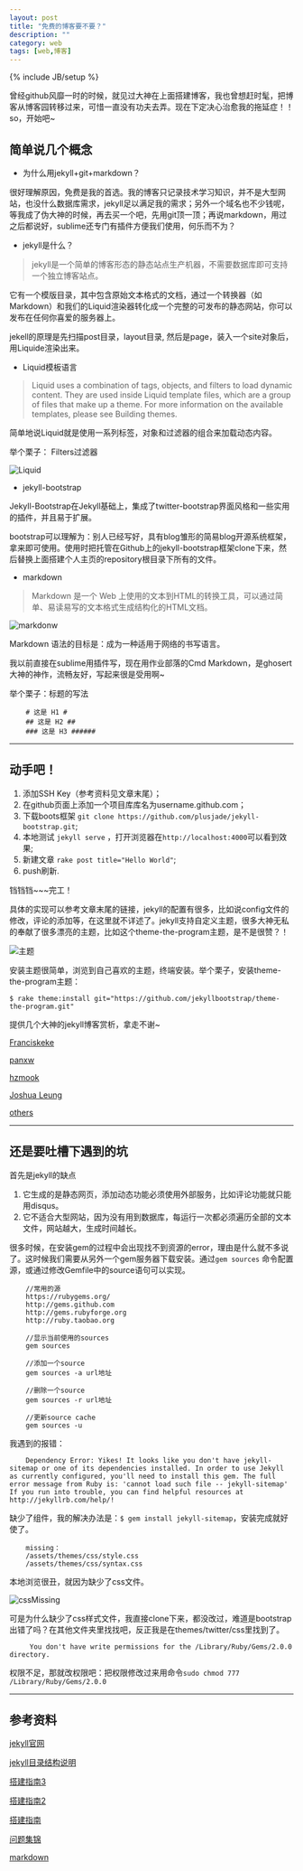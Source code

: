 ```yaml
---
layout: post
title: "免费的博客要不要？"
description: ""
category: web
tags: [web,博客]
---
```

{% include JB/setup %}

曾经github风靡一时的时候，就见过大神在上面搭建博客，我也曾想赶时髦，把博客从博客园转移过来，可惜一直没有功夫去弄。现在下定决心治愈我的拖延症！！so，开始吧~

简单说几个概念
-------

 - 为什么用jekyll+git+markdown？

 很好理解原因，免费是我的首选。我的博客只记录技术学习知识，并不是大型网站，也没什么数据库需求，jekyll足以满足我的需求；另外一个域名也不少钱呢，等我成了伪大神的时候，再去买一个吧，先用git顶一顶；再说markdown，用过之后都说好，sublime还专门有插件方便我们使用，何乐而不为？

 - jekyll是什么？

> jekyll是一个简单的博客形态的静态站点生产机器，不需要数据库即可支持一个独立博客站点。

 它有一个模版目录，其中包含原始文本格式的文档，通过一个转换器（如 Markdown）和我们的Liquid渲染器转化成一个完整的可发布的静态网站，你可以发布在任何你喜爱的服务器上。

 jekell的原理是先扫描post目录，layout目录, 然后是page，装入一个site对象后，用Liquide渲染出来。


 - Liquid模板语言

> Liquid uses a combination of tags, objects, and filters to load
> dynamic content. They are used inside Liquid template files, which are
> a group of files that make up a theme. For more information on the
> available templates, please see Building themes.

 简单地说Liquid就是使用一系列标签，对象和过滤器的组合来加载动态内容。

 举个栗子： Filters过滤器

![Liquid][1]

 - jekyll-bootstrap

 Jekyll-Bootstrap在Jekyll基础上，集成了twitter-bootstrap界面风格和一些实用的插件，并且易于扩展。
 
 bootstrap可以理解为：别人已经写好，具有blog雏形的简易blog开源系统框架，拿来即可使用。使用时把托管在Github上的jekyll-bootstrap框架clone下来，然后替换上面搭建个人主页的repository根目录下所有的文件。

 - markdown

> Markdown 是一个 Web 上使用的文本到HTML的转换工具，可以通过简单、易读易写的文本格式生成结构化的HTML文档。

![markdonw][2]

 Markdown 语法的目标是：成为一种适用于网络的书写语言。

 我以前直接在sublime用插件写，现在用作业部落的Cmd Markdown，是ghosert大神的神作，流畅友好，写起来很是受用啊~
 
 
 举个栗子：标题的写法
 
        # 这是 H1 #
        ## 这是 H2 ##
        ### 这是 H3 ######


----------


动手吧！
----

 1. 添加SSH Key（参考资料见文章末尾）；
 2. 在github页面上添加一个项目库库名为username.github.com；
 3. 下载boots框架  `git clone https://github.com/plusjade/jekyll-bootstrap.git`;
 4. 本地测试 `jekyll serve` ，打开浏览器在`http://localhost:4000`可以看到效果;
 5. 新建文章  `rake post title="Hello World"`;
 6. push刷新.

铛铛铛~~~完工！



具体的实现可以参考文章末尾的链接，jekyll的配置有很多，比如说config文件的修改，评论的添加等，在这里就不详述了。jekyll支持自定义主题，很多大神无私的奉献了很多漂亮的主题，比如这个theme-the-program主题，是不是很赞？！

![主题][3]

安装主题很简单，浏览到自己喜欢的主题，终端安装。举个栗子，安装theme-the-program主题：

    $ rake theme:install git="https://github.com/jekyllbootstrap/theme-the-program.git"


提供几个大神的jekyll博客赏析，拿走不谢~

[Franciskeke][4]

[panxw][5]

[hzmook][6]

[Joshua Leung][7]

[others][8]


----------


还是要吐槽下遇到的坑
----------

首先是jekyll的缺点


 1. 它生成的是静态网页，添加动态功能必须使用外部服务，比如评论功能就只能用disqus。
 2. 它不适合大型网站，因为没有用到数据库，每运行一次都必须遍历全部的文本文件，网站越大，生成时间越长。


 很多时候，在安装gem的过程中会出现找不到资源的error，理由是什么就不多说了。这时候我们需要从另外一个gem服务器下载安装。通过`gem sources` 命令配置源，或通过修改Gemfile中的source语句可以实现。

        //常用的源
        https://rubygems.org/
        http://gems.github.com
        http://gems.rubyforge.org
        http://ruby.taobao.org 
        
        //显示当前使用的sources
        gem sources
        
        //添加一个source
        gem sources -a url地址
        
        //删除一个source
        gem sources -r url地址
        
        //更新source cache
        gem sources -u

 我遇到的报错：

        Dependency Error: Yikes! It looks like you don't have jekyll-sitemap or one of its dependencies installed. In order to use Jekyll as currently configured, you'll need to install this gem. The full error message from Ruby is: 'cannot load such file -- jekyll-sitemap' If you run into trouble, you can find helpful resources at http://jekyllrb.com/help/! 

 缺少了组件，我的解决办法是：`$ gem install jekyll-sitemap`，安装完成就好使了。
  
  
        missing：
        /assets/themes/css/style.css
        /assets/themes/css/syntax.css
        
 本地浏览很丑，就因为缺少了css文件。
 
 ![cssMissing][9]
 
 可是为什么缺少了css样式文件，我直接clone下来，都没改过，难道是bootstrap出错了吗？在其他文件夹里找找吧，反正我是在themes/twitter/css里找到了。

         You don't have write permissions for the /Library/Ruby/Gems/2.0.0 directory.

 权限不足，那就改权限吧：把权限修改过来用命令`sudo chmod 777 /Library/Ruby/Gems/2.0.0`


----------


参考资料
-----

[jekyll官网][10]

[jekyll目录结构说明][11]

[搭建指南3][12]

[搭建指南2][13]

[搭建指南][14]

[问题集锦][15]

[markdown][16]


  [1]: https://github.com/sanyuancap/sanyuancap.github.com/blob/master/assets/blogImg/jekyll/Liquid.png?raw=true
  [2]: https://github.com/sanyuancap/sanyuancap.github.com/blob/master/assets/blogImg/jekyll/cmdMarkdown.png?raw=true
  [3]: https://github.com/sanyuancap/sanyuancap.github.com/blob/master/assets/blogImg/jekyll/zhuti.png?raw=true
  [4]: http://www.francissoung.com/
  [5]: http://www.panxw.com/
  [6]: http://hzmook.github.io/
  [7]: http://joshualeung.github.io/
  [8]: https://github.com/jekyll/jekyll/wiki/Sites
  [9]: https://github.com/sanyuancap/sanyuancap.github.com/blob/master/assets/blogImg/jekyll/cssMissing.png?raw=true
  [10]: http://jekyllbootstrap.com/usage/jekyll-quick-start.html
  [11]: http://www.chinaz.com/web/2014/0616/355745.shtml
  [12]: http://www.tuicool.com/articles/ruMVjyN/
  [13]: http://www.2cto.com/kf/201211/167662.html
  [14]: http://pigerla.com/learn-note/2013-06-12/create-a-blog-with-jekyll-bootstrap/
  [15]: http://www.jianshu.com/p/f5ebfadb0a20
  [16]: http://www.markdown.cn/